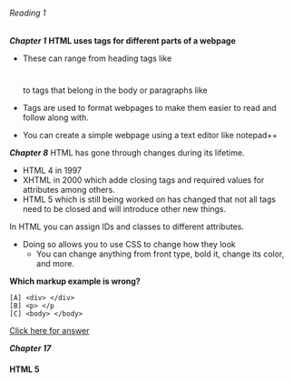 
###### Reading 1 

***Chapter 1***
**HTML uses tags for different parts of a webpage**
- These can range from heading tags like <h1> </h1> to tags that belong in the body or paragraphs like <p> </p> 
- Tags are used to format webpages to make them easier to read and follow along with. 
 
- You can create a simple webpage using a text editor like notepad++


***Chapter 8***
HTML has gone through changes during its lifetime.
- HTML 4 in 1997
- XHTML  in 2000 which adde closing tags and required values for attributes among others. 
- HTML 5 which is still being worked on has changed that not all tags need to be closed and will introduce other new things. 

In HTML you can assign IDs and classes to different attributes. 
- Doing so allows you to use CSS to change how they look
  - You can change anything from front type, bold it, change its color, and more. 
  
**Which markup example is wrong?**
  
    [A] <div> </div>
    [B] <p> </p
    [C] <body> </body>
    
[Click here for answer](answer.md)


***Chapter 17***
#### HTML 5
